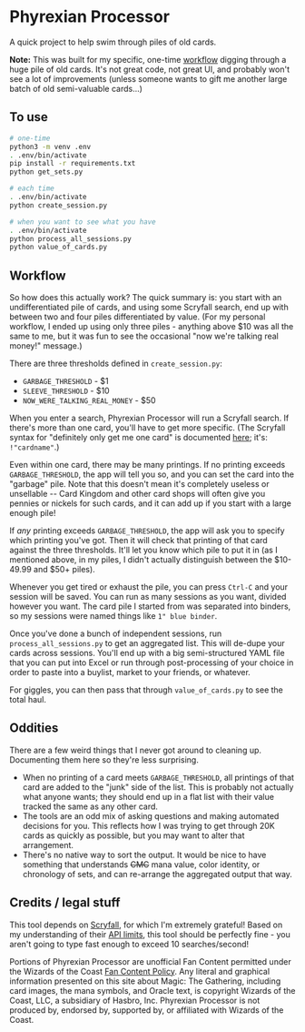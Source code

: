 # Phyrexian Processor

A quick project to help swim through piles of old cards.

**Note:** This was built for my specific, one-time [workflow](#workflow) digging through a huge pile of old cards.
It's not great code, not great UI, and probably won't see a lot of improvements (unless someone wants to gift me another large batch of old semi-valuable cards...)

## To use

```bash
# one-time
python3 -m venv .env
. .env/bin/activate
pip install -r requirements.txt
python get_sets.py

# each time
. .env/bin/activate
python create_session.py

# when you want to see what you have
. .env/bin/activate
python process_all_sessions.py
python value_of_cards.py
```

## Workflow

So how does this actually work?
The quick summary is: you start with an undifferentiated pile of cards, and using some Scryfall search, end up with between two and four piles differentiated by value.
(For my personal workflow, I ended up using only three piles - anything above $10 was all the same to me, but it was fun to see the occasional "now we're talking real money!" message.)

There are three thresholds defined in `create_session.py`:
- `GARBAGE_THRESHOLD` - $1
- `SLEEVE_THRESHOLD` - $10
- `NOW_WERE_TALKING_REAL_MONEY` - $50

When you enter a search, Phyrexian Processor will run a Scryfall search.
If there's more than one card, you'll have to get more specific.
(The Scryfall syntax for "definitely only get me one card" is documented [here](https://scryfall.com/docs/syntax#exact); it's: `!"cardname"`.)

Even within one card, there may be many printings.
If no printing exceeds `GARBAGE_THRESHOLD`, the app will tell you so, and you can set the card into the "garbage" pile.
Note that this doesn't mean it's completely useless or unsellable -- Card Kingdom and other card shops will often give you pennies or nickels for such cards, and it can add up if you start with a large enough pile!

If _any_ printing exceeds `GARBAGE_THRESHOLD`, the app will ask you to specify which printing you've got.
Then it will check that printing of that card against the three thresholds.
It'll let you know which pile to put it in (as I mentioned above, in my piles, I didn't actually distinguish between the $10-49.99 and $50+ piles).

Whenever you get tired or exhaust the pile, you can press `Ctrl-C` and your session will be saved.
You can run as many sessions as you want, divided however you want.
The card pile I started from was separated into binders, so my sessions were named things like `1" blue binder`.

Once you've done a bunch of independent sessions, run `process_all_sessions.py` to get an aggregated list.
This will de-dupe your cards across sessions.
You'll end up with a big semi-structured YAML file that you can put into Excel or run through post-processing of your choice in order to paste into a buylist, market to your friends, or whatever.

For giggles, you can then pass that through `value_of_cards.py` to see the total haul.

## Oddities

There are a few weird things that I never got around to cleaning up.
Documenting them here so they're less surprising.

- When no printing of a card meets `GARBAGE_THRESHOLD`, all printings of that card are added to the "junk" side of the list.
This is probably not actually what anyone wants; they should end up in a flat list with their value tracked the same as any other card.
- The tools are an odd mix of asking questions and making automated decisions for you.
This reflects how I was trying to get through 20K cards as quickly as possible, but you may want to alter that arrangement.
- There's no native way to sort the output.
It would be nice to have something that understands ~~CMC~~ mana value, color identity, or chronology of sets, and can re-arrange the aggregated output that way.

## Credits / legal stuff

This tool depends on [Scryfall](https://scryfall.com), for which I'm extremely grateful!
Based on my understanding of their [API limits](https://scryfall.com/docs/api#rate-limits-and-good-citizenship), this tool should be perfectly fine - you aren't going to type fast enough to exceed 10 searches/second!

Portions of Phyrexian Processor are unofficial Fan Content permitted under the Wizards of the Coast [Fan Content Policy](https://company.wizards.com/en/legal/fancontentpolicy).
Any literal and graphical information presented on this site about Magic: The Gathering, including card images, the mana symbols, and Oracle text, is copyright Wizards of the Coast, LLC, a subsidiary of Hasbro, Inc.
Phyrexian Processor is not produced by, endorsed by, supported by, or affiliated with Wizards of the Coast. 
